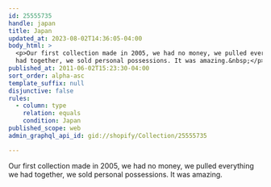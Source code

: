```yaml
---
id: 25555735
handle: japan
title: Japan
updated_at: 2023-08-02T14:36:05-04:00
body_html: >
  <p>Our first collection made in 2005, we had no money, we pulled everything we
  had together, we sold personal possessions. It was amazing.&nbsp;</p>
published_at: 2011-06-02T15:23:30-04:00
sort_order: alpha-asc
template_suffix: null
disjunctive: false
rules:
  - column: type
    relation: equals
    condition: Japan
published_scope: web
admin_graphql_api_id: gid://shopify/Collection/25555735

---
```


Our first collection made in 2005, we had no money, we pulled everything we had together, we sold personal possessions. It was amazing.